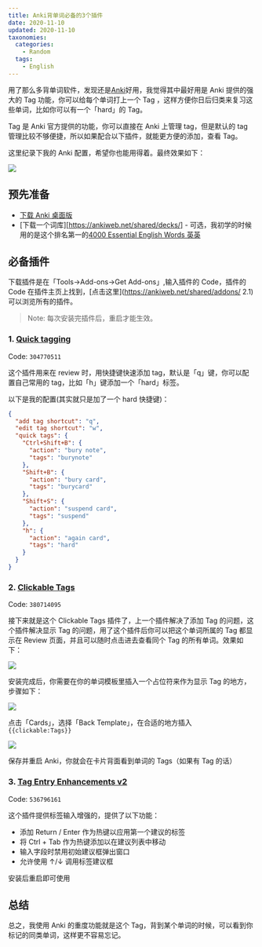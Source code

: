 ```yaml
---
title: Anki背单词必备的3个插件
date: 2020-11-10
updated: 2020-11-10
taxonomies:
  categories:
    - Random
  tags:
    - English
---
```


用了那么多背单词软件，发现还是[Anki](https://ankiweb.net/)好用，我觉得其中最好用是 Anki 提供的强大的 Tag 功能，你可以给每个单词打上一个 Tag ，这样方便你日后归类来复习这些单词，比如你可以有一个「hard」的 Tag。

<!-- more -->

Tag 是 Anki 官方提供的功能，你可以直接在 Anki 上管理 tag，但是默认的 tag 管理比较不够便捷，所以如果配合以下插件，就能更方便的添加，查看 Tag。

这里纪录下我的 Anki 配置，希望你也能用得着。最终效果如下：

![](https://i.imgur.com/WF5posJ.png)

## 预先准备

- [下载 Anki 桌面版](https://apps.ankiweb.net/)
- [下载一个词库][https://ankiweb.net/shared/decks/] - 可选，我初学的时候用的是这个排名第一的[4000 Essential English Words 英英](https://ankiweb.net/shared/info/1104981491)

## 必备插件

下载插件是在「Tools->Add-ons->Get Add-ons」,输入插件的 Code，插件的 Code 在插件主页上找到，[点击这里](https://ankiweb.net/shared/addons/ 2.1)可以浏览所有的插件。

> Note: 每次安装完插件后，重启才能生效。

### 1. [Quick tagging](https://ankiweb.net/shared/info/304770511)

Code: `304770511`

这个插件用来在 review 时，用快捷键快速添加 tag，默认是「q」键，你可以配置自己常用的 tag，比如「h」键添加一个「hard」标签。

以下是我的配置(其实就只是加了一个 hard 快捷键)：

```json
{
  "add tag shortcut": "q",
  "edit tag shortcut": "w",
  "quick tags": {
    "Ctrl+Shift+B": {
      "action": "bury note",
      "tags": "burynote"
    },
    "Shift+B": {
      "action": "bury card",
      "tags": "burycard"
    },
    "Shift+S": {
      "action": "suspend card",
      "tags": "suspend"
    },
    "h": {
      "action": "again card",
      "tags": "hard"
    }
  }
}
```

### 2. [Clickable Tags ](https://ankiweb.net/shared/info/380714095)

Code: `380714095`

接下来就是这个 Clickable Tags 插件了，上一个插件解决了添加 Tag 的问题，这个插件解决显示 Tag 的问题，用了这个插件后你可以把这个单词所属的 Tag 都显示在 Review 页面，并且可以随时点击进去查看同个 Tag 的所有单词。效果如下：

![](https://raw.githubusercontent.com/luoliyan/anki-misc/master/screenshots/clickable-tags.png)

安装完成后，你需要在你的单词模板里插入一个占位符来作为显示 Tag 的地方，步骤如下：

![](https://i.imgur.com/2WWkaiA.png)

点击「Cards」，选择「Back Template」，在合适的地方插入 `{{clickable:Tags}}`

![](https://i.imgur.com/xVZHyjW.png)

保存并重启 Anki，你就会在卡片背面看到单词的 Tags（如果有 Tag 的话）

### 3. [Tag Entry Enhancements v2](https://ankiweb.net/shared/info/536796161)

Code: `536796161`

这个插件提供标签输入增强的，提供了以下功能：

- 添加 Return / Enter 作为热键以应用第一个建议的标签
- 将 Ctrl + Tab 作为热键添加以在建议列表中移动
- 输入字段时禁用初始建议框弹出窗口
- 允许使用 ↑/↓ 调用标签建议框

安装后重启即可使用

## 总结

总之，我使用 Anki 的重度功能就是这个 Tag，背到某个单词的时候，可以看到你标记的同类单词，这样更不容易忘记。
